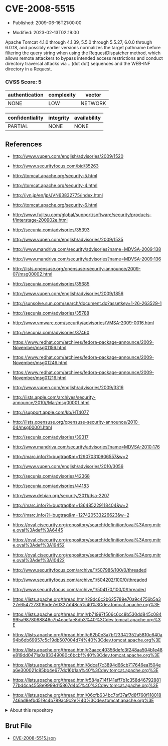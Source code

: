 # CVE-2008-5515

- Published: 2009-06-16T21:00:00

- Modified: 2023-02-13T02:19:00

Apache Tomcat 4.1.0 through 4.1.39, 5.5.0 through 5.5.27, 6.0.0 through 6.0.18, and possibly earlier versions normalizes the target pathname before filtering the query string when using the RequestDispatcher method, which allows remote attackers to bypass intended access restrictions and conduct directory traversal attacks via .. (dot dot) sequences and the WEB-INF directory in a Request.

### CVSS Score: **5**

| authentication | complexity | vector |
| --- | --- | --- |
| NONE | LOW | NETWORK |

| confidentiality | integrity | availability |
| --- | --- | --- |
| PARTIAL | NONE | NONE |

## References

* http://www.vupen.com/english/advisories/2009/1520

* http://www.securityfocus.com/bid/35263

* http://tomcat.apache.org/security-5.html

* http://tomcat.apache.org/security-4.html

* http://jvn.jp/en/jp/JVN63832775/index.html

* http://tomcat.apache.org/security-6.html

* http://www.fujitsu.com/global/support/software/security/products-f/interstage-200902e.html

* http://secunia.com/advisories/35393

* http://www.vupen.com/english/advisories/2009/1535

* http://www.mandriva.com/security/advisories?name=MDVSA-2009:138

* http://www.mandriva.com/security/advisories?name=MDVSA-2009:136

* http://lists.opensuse.org/opensuse-security-announce/2009-07/msg00002.html

* http://secunia.com/advisories/35685

* http://www.vupen.com/english/advisories/2009/1856

* http://sunsolve.sun.com/search/document.do?assetkey=1-26-263529-1

* http://secunia.com/advisories/35788

* http://www.vmware.com/security/advisories/VMSA-2009-0016.html

* http://secunia.com/advisories/37460

* https://www.redhat.com/archives/fedora-package-announce/2009-November/msg01156.html

* https://www.redhat.com/archives/fedora-package-announce/2009-November/msg01246.html

* https://www.redhat.com/archives/fedora-package-announce/2009-November/msg01216.html

* http://www.vupen.com/english/advisories/2009/3316

* http://lists.apple.com/archives/security-announce/2010//Mar/msg00001.html

* http://support.apple.com/kb/HT4077

* http://lists.opensuse.org/opensuse-security-announce/2010-04/msg00001.html

* http://secunia.com/advisories/39317

* http://www.mandriva.com/security/advisories?name=MDVSA-2010:176

* http://marc.info/?l=bugtraq&m=129070310906557&w=2

* http://www.vupen.com/english/advisories/2010/3056

* http://secunia.com/advisories/42368

* http://secunia.com/advisories/44183

* http://www.debian.org/security/2011/dsa-2207

* http://marc.info/?l=bugtraq&m=136485229118404&w=2

* http://marc.info/?l=bugtraq&m=127420533226623&w=2

* https://oval.cisecurity.org/repository/search/definition/oval%3Aorg.mitre.oval%3Adef%3A6445

* https://oval.cisecurity.org/repository/search/definition/oval%3Aorg.mitre.oval%3Adef%3A19452

* https://oval.cisecurity.org/repository/search/definition/oval%3Aorg.mitre.oval%3Adef%3A10422

* http://www.securityfocus.com/archive/1/507985/100/0/threaded

* http://www.securityfocus.com/archive/1/504202/100/0/threaded

* http://www.securityfocus.com/archive/1/504170/100/0/threaded

* https://lists.apache.org/thread.html/29dc6c2b625789e70a9c4756b5a327e6547273ff8bde7e0327af48c5%40%3Cdev.tomcat.apache.org%3E

* https://lists.apache.org/thread.html/rb71997f506c6cc8b530dd845c084995a9878098846c7b4eacfae8db3%40%3Cdev.tomcat.apache.org%3E

* https://lists.apache.org/thread.html/c62b0e3a7bf23342352a5810c640a94b6db69957c5c19db507004d74%40%3Cdev.tomcat.apache.org%3E

* https://lists.apache.org/thread.html/r3aacc40356defc3f248aa504b1e48e819dd0471a0a83349080c6bcbf%40%3Cdev.tomcat.apache.org%3E

* https://lists.apache.org/thread.html/8dcaf7c3894d66cb717646ea1504ea6e300021c85bb4e677dc16b1aa%40%3Cdev.tomcat.apache.org%3E

* https://lists.apache.org/thread.html/r584a714f141eff7b1c358d4679288177bd4ca4558e9999d15867d4b5%40%3Cdev.tomcat.apache.org%3E

* https://lists.apache.org/thread.html/06cfb634bc7bf37af7d8f760f118018746ad8efbd519c4b789ac9c2e%40%3Cdev.tomcat.apache.org%3E

<details>
<summary>About this repository</summary> 

  This repository is part of the project [Live Hack CVE](https://github.com/Live-Hack-CVE). Main website can be found [www.live-hack.org](https://www.live-hack.org) 
  
  Made by [Sn0wAlice](https://github.com/Sn0wAlice) for the people that care about security and need to have a feed of the latest CVEs. Hope you enjoy it, don't forget to star the repo and follow me on [Twitter](https://twitter.com/Sn0wAlice) and [Github](https://github.com/Sn0wAlice). And that is my [personnal website](https://www.alice-snow.me/)

  - [Home Page](https://github.com/Live-Hack-CVE)
  - [Framework](https://github.com/Live-Hack-CVE/cve-framework)
  - [CVE database](https://github.com/Live-Hack-CVE/full_database)
  - [Changelog](https://github.com/Live-Hack-CVE/Changelog)
</details>

## Brut File

* [CVE-2008-5515.json](https://raw.githubusercontent.com/Live-Hack-CVE/full_database/main/cves/2008/CVE-2008-5515.json)

